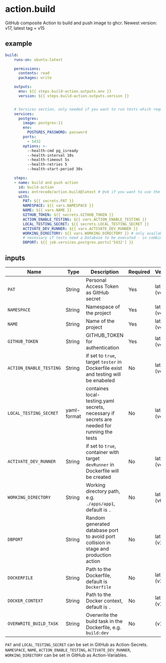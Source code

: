 # action.build

GitHub composite Action to build and push image to ghcr. Newest version: v17, latest tag = v15

## example

```yaml
build:
    runs-on: ubuntu-latest

    permissions:
      contents: read
      packages: write

    outputs:
      env: ${{ steps.build-action.outputs.env }}
      version: ${{ steps.build-action.outputs.version }}


    # Services section, only needed if you want to run tests which require a database
    services:
      postgres:
        image: postgres:11
        env:
          POSTGRES_PASSWORD: password
        ports:
          - 5432
        options: >-
          --health-cmd pg_isready
          --health-interval 10s
          --health-timeout 5s
          --health-retries 5
          --health-start-period 30s

    steps:
    - name: build and push action
      id: build-action
      uses: entrecode/action.build@latest # @v6 if you want to use the WORKING_DIRECTORY
      with:
        PAT: ${{ secrets.PAT }}
        NAMESPACE: ${{ vars.NAMESPACE }}
        NAME: ${{ vars.NAME }}
        GITHUB_TOKEN: ${{ secrets.GITHUB_TOKEN }}
        ACTION_ENABLE_TESTING: ${{ vars.ACTION_ENABLE_TESTING }}
        LOCAL_TESTING_SECRET: ${{ secrets.LOCAL_TESTING_SECRET }}
        ACTIVATE_DEV_RUNNER: ${{ vars.ACTIVATE_DEV_RUNNER }}
        WORKING_DIRECTORY: ${{ vars.WORKING_DIRECTORY }} # only available in v6 until now
        # necessary if tests need a Database to be executed - in combination with the services from above
        DBPORT: ${{ job.services.postgres.ports['5432'] }}

```

## inputs


| Name                    | Type        | Description                                                                                 | Required  | Version      |
|-------------------------|-------------|---------------------------------------------------------------------------------------------|-----------|--------------|
| `PAT`                   | String      | Personal Access Token as GitHub secret                                                      | Yes       | latest (v4)  |
| `NAMESPACE`             | String      | Namespace of the project                                                                    | Yes       | latest (v4)  |
| `NAME`                  | String      | Name of the project                                                                         | Yes       | latest (v4)  |
| `GITHUB_TOKEN`          | String      | GITHUB_TOKEN for authentication                                                             | Yes       | latest (v4)  |
| `ACTION_ENABLE_TESTING` | String      | if set to `true`, target `tester` in Dockerfile exist and testing will be enabeled          | No        | latest (v4)  |
| `LOCAL_TESTING_SECRET`  | yaml-format | containes local-testing.yaml secrets, necessary if secrets are needed for running the tests | No        | latest (v4)  |
| `ACTIVATE_DEV_RUNNER`   | String      | if set to `true`, container with target `devRunner` in Dockerfile will be created           | No        | latest (v4)  |
| `WORKING_DIRECTORY`     | String      | Working directory path, e.g. `./apps/app1`, default is `.`                                  | No        | latest (v6)  |
| `DBPORT`                | String      | Random generated database port to avoid port collision in stage and production action       | No        | latest (v11) |
| `DOCKERFILE`            | String      | Path to the Dockerfile, default is `Dockerfile`                                             | No        | latest (v15) |
| `DOCKER_CONTEXT`        | String      | Path to the Docker context, default is `.`                                                  | No        | latest (v15) |
| `OVERWRITE_BUILD_TASK`  | String      | Overwrite the build task in the Dockerfile, e.g. `build:dev`                                | No        |    (v17)     |



`PAT` and `LOCAL_TESTING_SECRET` can be set in GitHub as Action-Secrets.
`NAMESPACE`, `NAME`, `ACTION_ENABLE_TESTING`, `ACTIVATE_DEV_RUNNER`, `WORKING_DIRECTORY` can be set in GitHub as Action-Variables.
